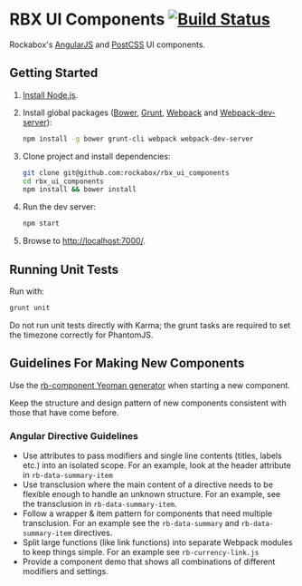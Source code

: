 # RBX UI Components [![Build Status](https://travis-ci.org/rockabox/rbx_ui_components.svg?branch=master)](https://travis-ci.org/rockabox/rbx_ui_components)

Rockabox's [AngularJS](https://angularjs.org/) and [PostCSS](https://github.com/postcss/postcss) UI components.

## Getting Started

1. [Install Node.js](https://github.com/joyent/node/wiki/Installing-Node.js-via-package-manager).
2. Install global packages ([Bower](http://bower.io/), [Grunt](http://gruntjs.com/), [Webpack](http://webpack.github.io/) and [Webpack-dev-server](http://webpack.github.io/docs/webpack-dev-server.html)):

    ```sh
    npm install -g bower grunt-cli webpack webpack-dev-server
    ```

3. Clone project and install dependencies:

    ```sh
    git clone git@github.com:rockabox/rbx_ui_components
    cd rbx_ui_components
    npm install && bower install
    ```

4. Run the dev server:

    ```sh
    npm start
    ```

5. Browse to <http://localhost:7000/>.

## Running Unit Tests

Run with:

```sh
grunt unit
```

Do not run unit tests directly with Karma; the grunt tasks are required
to set the timezone correctly for PhantomJS.

## Guidelines For Making New Components

Use the [rb-component Yeoman generator](https://github.com/rockabox/generator-rb-component) when starting a new component.

Keep the structure and design pattern of new components consistent with those that have come before.

### Angular Directive Guidelines

* Use attributes to pass modifiers and single line contents (titles, labels etc.) into an isolated scope.
  For an example, look at the header attribute in `rb-data-summary-item`
* Use transclusion where the main content of a directive needs to be flexible enough to handle an unknown structure.
  For an example, see the transclusion in `rb-data-summary-item`.
* Follow a wrapper & item pattern for components that need multiple transclusion. For an example see the
  `rb-data-summary` and `rb-data-summary-item` directives.
* Split large functions (like link functions) into separate Webpack modules to keep things simple. For an example see
  `rb-currency-link.js`
* Provide a component demo that shows all combinations of different modifiers and settings.

